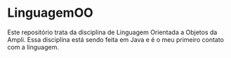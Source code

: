 # LinguagemOO
Este repositório trata da disciplina de Linguagem Orientada a Objetos da Ampli. Essa disciplina está sendo feita em Java e é o meu primeiro contato com a linguagem.
